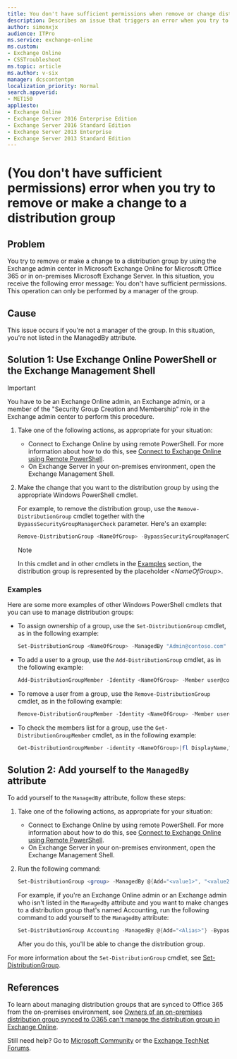 ```yaml
---
title: You don't have sufficient permissions when remove or change distribution group
description: Describes an issue that triggers an error when you try to remove a distribution group or make a change to the group in Exchange Online or in on-premises Exchange Server. Provides two methods of resolution.
author: simonxjx
audience: ITPro
ms.service: exchange-online
ms.custom: 
- Exchange Online
- CSSTroubleshoot
ms.topic: article
ms.author: v-six
manager: dcscontentpm
localization_priority: Normal
search.appverid: 
- MET150
appliesto:
- Exchange Online
- Exchange Server 2016 Enterprise Edition
- Exchange Server 2016 Standard Edition
- Exchange Server 2013 Enterprise
- Exchange Server 2013 Standard Edition
---
```

# (You don't have sufficient permissions) error when you try to remove or make a change to a distribution group

## Problem

You try to remove or make a change to a distribution group by using the Exchange admin center in Microsoft Exchange Online for Microsoft Office 365 or in on-premises Microsoft Exchange Server. In this situation, you receive the following error message: You don't have sufficient permissions. This operation can only be performed by a manager of the group.

## Cause

This issue occurs if you're not a manager of the group. In this situation, you're not listed in the ManagedBy attribute.

## Solution 1: Use Exchange Online PowerShell or the Exchange Management Shell

> [!IMPORTANT]
> You have to be an Exchange Online admin, an Exchange admin, or a member of the "Security Group Creation and Membership" role in the Exchange admin center to perform this procedure.

1. Take one of the following actions, as appropriate for your situation:
   - Connect to Exchange Online by using remote PowerShell. For more information about how to do this, see [Connect to Exchange Online using Remote PowerShell](https://technet.microsoft.com/library/jj984289%28v=exchg.160%29.aspx).
   - On Exchange Server in your on-premises environment, open the Exchange Management Shell.

2. Make the change that you want to the distribution group by using the appropriate Windows PowerShell cmdlet.

   For example, to remove the distribution group, use the `Remove-DistributionGroup` cmdlet together with the `BypassSecurityGroupManagerCheck` parameter. Here's an example:

   ```powershell
   Remove-DistributionGroup <NameOfGroup> -BypassSecurityGroupManagerCheck
   ```

   > [!NOTE]
   > In this cmdlet and in other cmdlets in the [Examples](#examples) section, the distribution group is represented by the placeholder <*NameOfGroup*>.

### Examples

Here are some more examples of other Windows PowerShell cmdlets that you can use to manage distribution groups:

- To assign ownership of a group, use the `Set-DistributionGroup` cmdlet, as in the following example:

    ```powershell
    Set-DistributionGroup <NameOfGroup> -ManagedBy "Admin@contoso.com" -BypassSecurityGroupManagerCheck
    ```

- To add a user to a group, use the `Add-DistributionGroup` cmdlet, as in the following example:

    ```powershell
    Add-DistributionGroupMember -Identity <NameOfGroup> -Member user@contoso.com
    ```

- To remove a user from a group, use the `Remove-DistributionGroup` cmdlet, as in the following example:

    ```powershell
    Remove-DistributionGroupMember -Identity <NameOfGroup> -Member user@contoso.com
    ```

- To check the members list for a group, use the `Get-DistributionGroupMember` cmdlet, as in the following example:

    ```powershell
    Get-DistributionGroupMember -identity <NameOfGroup>|fl DisplayName,WindowsLiveID,RecipientType
    ```

## Solution 2: Add yourself to the `ManagedBy` attribute

To add yourself to the `ManagedBy` attribute, follow these steps:

1. Take one of the following actions, as appropriate for your situation:
   - Connect to Exchange Online by using remote PowerShell. For more information about how to do this, see [Connect to Exchange Online using Remote PowerShell](https://technet.microsoft.com/library/jj984289%28v=exchg.160%29.aspx).
   - On Exchange Server in your on-premises environment, open the Exchange Management Shell.

2. Run the following command:

    ```powershell
    Set-DistributionGroup <group> -ManagedBy @{Add="<value1>", "<value2>", …} -BypassSecurityGroupManagerCheck
    ```

    For example, if you're an Exchange Online admin or an Exchange admin who isn't listed in the `ManagedBy` attribute and you want to make changes to a distribution group that's named Accounting, run the following command to add yourself to the `ManagedBy` attribute:

    ```powershell
    Set-DistributionGroup Accounting -ManagedBy @{Add="<Alias>"} -BypassSecurityGroupManagerCheck
    ```

    After you do this, you'll be able to change the distribution group.

For more information about the `Set-DistributionGroup` cmdlet, see [Set-DistributionGroup](https://technet.microsoft.com/library/bb124955%28v=exchg.160%29.aspx).

## References

To learn about managing distribution groups that are synced to Office 365 from the on-premises environment, see [Owners of an on-premises distribution group synced to O365 can't manage the distribution group in Exchange Online](/exchange/troubleshoot/groups-and-distribution-lists/cannot-manage-dg).

Still need help? Go to [Microsoft Community](https://answers.microsoft.com/) or the [Exchange TechNet Forums](/answers/topics/office-exchange-server-itpro.html).
